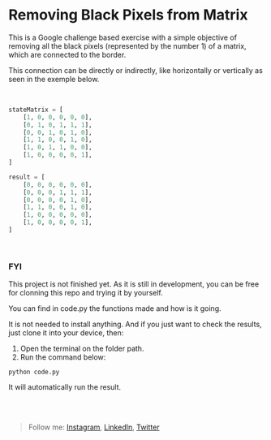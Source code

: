 # Removing Black Pixels from Matrix

This is a Google challenge based exercise with a simple objective of removing all the black pixels (represented by the number 1) of a matrix, which are connected to the border.

This connection can be directly or indirectly, like horizontally or vertically as seen in the exemple below.

<br />

```python
stateMatrix = [
    [1, 0, 0, 0, 0, 0],
    [0, 1, 0, 1, 1, 1],
    [0, 0, 1, 0, 1, 0],
    [1, 1, 0, 0, 1, 0],
    [1, 0, 1, 1, 0, 0],
    [1, 0, 0, 0, 0, 1],
]

result = [
    [0, 0, 0, 0, 0, 0],
    [0, 0, 0, 1, 1, 1],
    [0, 0, 0, 0, 1, 0],
    [1, 1, 0, 0, 1, 0],
    [1, 0, 0, 0, 0, 0],
    [1, 0, 0, 0, 0, 1],
]
```

<br />

### FYI

This project is not finished yet. As it is still in development, you can be free for clonning this repo and trying it by yourself.

You can find in code.py the functions made and how is it going.

It is not needed to install anything. And if you just want to check the results, just clone it into your device, then:

1. Open the terminal on the folder path.
2. Run the command below:

```shell
python code.py
```

It will automatically run the result.

<br />
<br />

> Follow me: [Instagram](https://instagram.com/eugaoliver), [LinkedIn](https://linkedin.com/in/gabrielocramos), [Twitter](https://twitter.com/eugaoliver)
